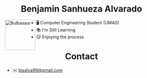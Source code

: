 
  <h1 align = "center">
    Benjamin Sanhueza Alvarado
  </h1> 
  
<div>
  <img src = "https://art.pixilart.com/b25ec9eb49f290a.png" alt = "Bulbasaur" width = "100" align = "left">
</div>

- 🖥️ Computer Engineering Student (UMAG)
- 📚 I'm Still Learning
- 🐱 Enjoying the process
  
<h1 align = "center">Contact</h2> 

- ✉️ bisalva99@gmail.com


<!---
Bisalva/Bisalva is a ✨ special ✨ repository because its `README.md` (this file) appears on your GitHub profile.
You can click the Preview link to take a look at your changes.
--->
